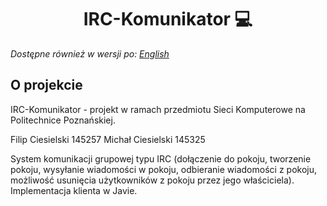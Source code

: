 <h1 align="center">
    IRC-Komunikator 💻 
</h1>

_Dostępne również w wersji po: [English](README.md)_

## O projekcie

IRC-Komunikator - projekt w ramach przedmiotu Sieci Komputerowe na Politechnice Poznańskiej.

Filip Ciesielski 145257
Michał Ciesielski 145325

System komunikacji grupowej typu IRC (dołączenie do pokoju, tworzenie pokoju, wysyłanie wiadomości w pokoju, odbieranie wiadomości z pokoju, możliwość usunięcia użytkowników z pokoju przez jego właściciela).
Implementacja klienta w Javie.
